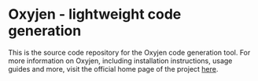 Oxyjen - lightweight code generation
====================================

This is the source code repository for the Oxyjen code generation tool.
For more information on Oxyjen, including installation instructions,
usage guides and more, visit the official home page of the project
[here](http://oxyjen.org).
